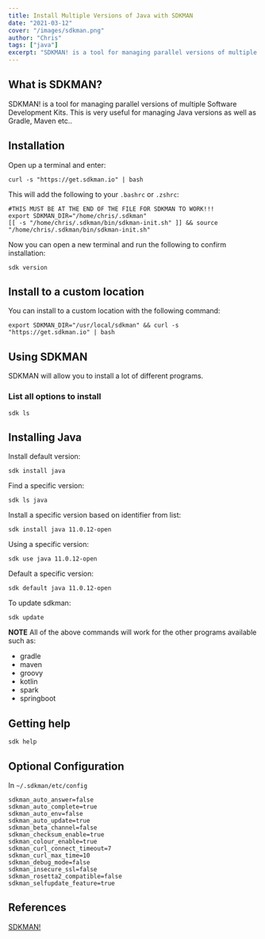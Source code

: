 ```yaml
---
title: Install Multiple Versions of Java with SDKMAN
date: "2021-03-12"
cover: "/images/sdkman.png"
author: "Chris"
tags: ["java"]
excerpt: "SDKMAN! is a tool for managing parallel versions of multiple Software Development Kits."
---
```


## What is SDKMAN?

SDKMAN! is a tool for managing parallel versions of multiple Software Development Kits. This is very useful for managing Java versions as well as Gradle, Maven etc..

## Installation

Open up a terminal and enter:

```
curl -s "https://get.sdkman.io" | bash
```

This will add the following to your `.bashrc` or `.zshrc`:

```
#THIS MUST BE AT THE END OF THE FILE FOR SDKMAN TO WORK!!!
export SDKMAN_DIR="/home/chris/.sdkman"
[[ -s "/home/chris/.sdkman/bin/sdkman-init.sh" ]] && source "/home/chris/.sdkman/bin/sdkman-init.sh"
```

Now you can open a new terminal and run the following to confirm installation:

```
sdk version
```

## Install to a custom location

You can install to a custom location with the following command:

```
export SDKMAN_DIR="/usr/local/sdkman" && curl -s "https://get.sdkman.io" | bash
```

## Using SDKMAN

SDKMAN will allow you to install a lot of different programs.

### List all options to install

```
sdk ls
```

## Installing Java

Install default version:

```
sdk install java
```

Find a specific version:

```
sdk ls java
```

Install a specific version based on identifier from list:

```
sdk install java 11.0.12-open
```

Using a specific version:

```
sdk use java 11.0.12-open
```

Default a specific version:

```
sdk default java 11.0.12-open
```

To update sdkman:

```
sdk update
```

**NOTE** All of the above commands will work for the other programs available such as:

- gradle
- maven
- groovy
- kotlin
- spark
- springboot

## Getting help

```
sdk help
```

## Optional Configuration

In `~/.sdkman/etc/config`

```
sdkman_auto_answer=false
sdkman_auto_complete=true
sdkman_auto_env=false
sdkman_auto_update=true
sdkman_beta_channel=false
sdkman_checksum_enable=true
sdkman_colour_enable=true
sdkman_curl_connect_timeout=7
sdkman_curl_max_time=10
sdkman_debug_mode=false
sdkman_insecure_ssl=false
sdkman_rosetta2_compatible=false
sdkman_selfupdate_feature=true
```

## References

[SDKMAN!](https://sdkman.io/)
